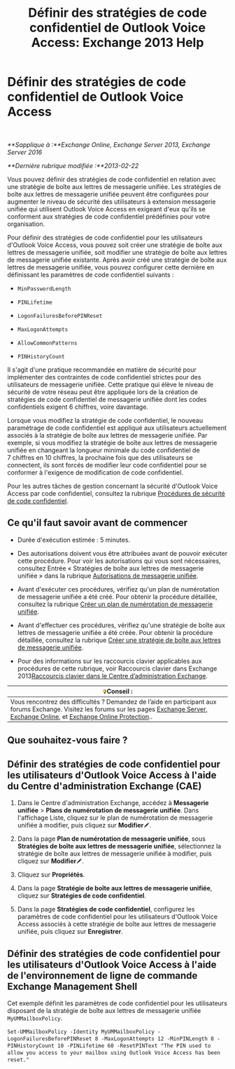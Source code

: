 ﻿---
title: 'Définir des stratégies de code confidentiel de Outlook Voice Access: Exchange 2013 Help'
TOCTitle: Définir des stratégies de code confidentiel de Outlook Voice Access
ms:assetid: 5b2800b7-bfa6-4282-975c-0706ae25ad64
ms:mtpsurl: https://technet.microsoft.com/fr-fr/library/Aa998285(v=EXCHG.150)
ms:contentKeyID: 50555398
ms.date: 05/23/2018
mtps_version: v=EXCHG.150
ms.translationtype: MT
---

# Définir des stratégies de code confidentiel de Outlook Voice Access

 

_**Sapplique à :**Exchange Online, Exchange Server 2013, Exchange Server 2016_

_**Dernière rubrique modifiée :**2013-02-22_

Vous pouvez définir des stratégies de code confidentiel en relation avec une stratégie de boîte aux lettres de messagerie unifiée. Les stratégies de boîte aux lettres de messagerie unifiée peuvent être configurées pour augmenter le niveau de sécurité des utilisateurs à extension messagerie unifiée qui utilisent Outlook Voice Access en exigeant d'eux qu'ils se conforment aux stratégies de code confidentiel prédéfinies pour votre organisation.

Pour définir des stratégies de code confidentiel pour les utilisateurs d'Outlook Voice Access, vous pouvez soit créer une stratégie de boîte aux lettres de messagerie unifiée, soit modifier une stratégie de boîte aux lettres de messagerie unifiée existante. Après avoir créé une stratégie de boîte aux lettres de messagerie unifiée, vous pouvez configurer cette dernière en définissant les paramètres de code confidentiel suivants :

  - `MinPasswordLength`

  - `PINLifetime`

  - `LogonFailuresBeforePINReset`

  - `MaxLogonAttempts`

  - `AllowCommonPatterns`

  - `PINHistoryCount`

Il s'agit d'une pratique recommandée en matière de sécurité pour implémenter des contraintes de code confidentiel strictes pour des utilisateurs de messagerie unifiée. Cette pratique qui élève le niveau de sécurité de votre réseau peut être appliquée lors de la création de stratégies de code confidentiel de messagerie unifiée dont les codes confidentiels exigent 6 chiffres, voire davantage.

Lorsque vous modifiez la stratégie de code confidentiel, le nouveau paramétrage de code confidentiel est appliqué aux utilisateurs actuellement associés à la stratégie de boîte aux lettres de messagerie unifiée. Par exemple, si vous modifiez la stratégie de boîte aux lettres de messagerie unifiée en changeant la longueur minimale du code confidentiel de 7 chiffres en 10 chiffres, la prochaine fois que des utilisateurs se connectent, ils sont forcés de modifier leur code confidentiel pour se conformer à l'exigence de modification de code confidentiel.

Pour les autres tâches de gestion concernant la sécurité d'Outlook Voice Access par code confidentiel, consultez la rubrique [Procédures de sécurité de code confidentiel](pin-security-procedures-exchange-2013-help.md).

## Ce qu'il faut savoir avant de commencer

  - Durée d'exécution estimée : 5 minutes.

  - Des autorisations doivent vous être attribuées avant de pouvoir exécuter cette procédure. Pour voir les autorisations qui vous sont nécessaires, consultez Entrée « Stratégies de boîte aux lettres de messagerie unifiée » dans la rubrique [Autorisations de messagerie unifiée](unified-messaging-permissions-exchange-2013-help.md).

  - Avant d'exécuter ces procédures, vérifiez qu'un plan de numérotation de messagerie unifiée a été créé. Pour obtenir la procédure détaillée, consultez la rubrique [Créer un plan de numérotation de messagerie unifiée](create-a-um-dial-plan-exchange-2013-help.md).

  - Avant d'effectuer ces procédures, vérifiez qu'une stratégie de boîte aux lettres de messagerie unifiée a été créée. Pour obtenir la procédure détaillée, consultez la rubrique [Créer une stratégie de boîte aux lettres de messagerie unifiée](create-a-um-mailbox-policy-exchange-2013-help.md).

  - Pour des informations sur les raccourcis clavier applicables aux procédures de cette rubrique, voir Raccourcis clavier dans Exchange 2013[Raccourcis clavier dans le Centre d’administration Exchange](keyboard-shortcuts-in-the-exchange-admin-center-exchange-online-protection-help.md).

<table>
<thead>
<tr class="header">
<th><img src="images/Bb125224.tip(EXCHG.150).gif" title="Conseil" alt="Conseil" />Conseil :</th>
</tr>
</thead>
<tbody>
<tr class="odd">
<td>Vous rencontrez des difficultés ? Demandez de l’aide en participant aux forums Exchange. Visitez les forums sur les pages <a href="https://go.microsoft.com/fwlink/p/?linkid=60612">Exchange Server</a>, <a href="https://go.microsoft.com/fwlink/p/?linkid=267542">Exchange Online</a>, et <a href="https://go.microsoft.com/fwlink/p/?linkid=285351">Exchange Online Protection</a>..</td>
</tr>
</tbody>
</table>


## Que souhaitez-vous faire ?

## Définir des stratégies de code confidentiel pour les utilisateurs d'Outlook Voice Access à l'aide du Centre d'administration Exchange (CAE)

1.  Dans le Centre d'administration Exchange, accédez à **Messagerie unifiée** \> **Plans de numérotation de messagerie unifiée**. Dans l'affichage Liste, cliquez sur le plan de numérotation de messagerie unifiée à modifier, puis cliquez sur **Modifier**![Icône Modifier](images/Bb124582.6f53ccb2-1f13-4c02-bea0-30690e6ea71d(EXCHG.150).gif "Icône Modifier").

2.  Dans la page **Plan de numérotation de messagerie unifiée**, sous **Stratégies de boîte aux lettres de messagerie unifiée**, sélectionnez la stratégie de boîte aux lettres de messagerie unifiée à modifier, puis cliquez sur **Modifier**![Icône Modifier](images/Bb124582.6f53ccb2-1f13-4c02-bea0-30690e6ea71d(EXCHG.150).gif "Icône Modifier").

3.  Cliquez sur **Propriétés**.

4.  Dans la page **Stratégie de boîte aux lettres de messagerie unifiée**, cliquez sur **Stratégies de code confidentiel**.

5.  Dans la page **Stratégies de code confidentiel**, configurez les paramètres de code confidentiel pour les utilisateurs d'Outlook Voice Access associés à cette stratégie de boîte aux lettres de messagerie unifiée, puis cliquez sur **Enregistrer**.

## Définir des stratégies de code confidentiel pour les utilisateurs d'Outlook Voice Access à l'aide de l'environnement de ligne de commande Exchange Management Shell

Cet exemple définit les paramètres de code confidentiel pour les utilisateurs disposant de la stratégie de boîte aux lettres de messagerie unifiée `MyUMMailboxPolicy`.

    Set-UMMailboxPolicy -Identity MyUMMailboxPolicy -LogonFailuresBeforePINReset 8 -MaxLogonAttempts 12 -MinPINLength 8 -PINHistoryCount 10 -PINLifetime 60 -ResetPINText "The PIN used to allow you access to your mailbox using Outlook Voice Access has been reset."

